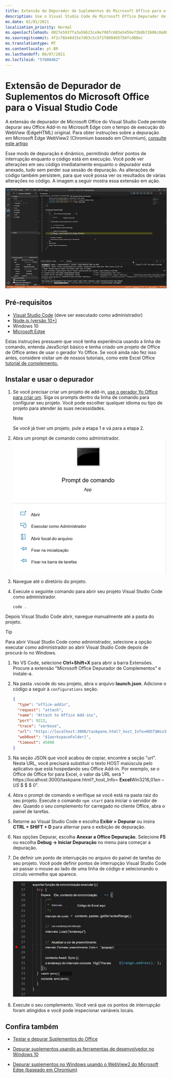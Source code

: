 ```yaml
---
title: Extensão de Depurador de Suplementos do Microsoft Office para o Visual Studio Code
description: Use o Visual Studio Code de Microsoft Office Depurador de Complementos para depurar seu Office Add-in.
ms.date: 02/01/2021
localization_priority: Normal
ms.openlocfilehash: d027e5937fa3a58623ce9e798fc683e5459e73b8b72606c0a006e465c9c1360c
ms.sourcegitcommit: 4f2c76b48d15e7d03c5c5f1f809493758fcd88ec
ms.translationtype: MT
ms.contentlocale: pt-BR
ms.lasthandoff: 08/07/2021
ms.locfileid: "57088462"
---
```

# <a name="microsoft-office-add-in-debugger-extension-for-visual-studio-code"></a>Extensão de Depurador de Suplementos do Microsoft Office para o Visual Studio Code

A extensão de depurador de Microsoft Office do Visual Studio Code permite depurar seu Office Add-in no Microsoft Edge com o tempo de execução do WebView (EdgeHTML) original. Para obter instruções sobre a depuração em Microsoft Edge WebView2 (Chromium baseado em Chromium), [consulte este artigo](./debug-desktop-using-edge-chromium.md)

Esse modo de depuração é dinâmico, permitindo definir pontos de interrupção enquanto o código está em execução. Você pode ver alterações em seu código imediatamente enquanto o depurador está anexado, tudo sem perder sua sessão de depuração. As alterações de código também persistem, para que você possa ver os resultados de várias alterações no código. A imagem a seguir mostra essa extensão em ação.

![Office Extensão de depurador de add-in depurando uma seção de Excel de complementos.](../images/vs-debugger-extension-for-office-addins.jpg)

## <a name="prerequisites"></a>Pré-requisitos

- [Visual Studio Code](https://code.visualstudio.com/) (deve ser executado como administrador)
- [Node.js (versão 10+)](https://nodejs.org/)
- Windows 10
- [Microsoft Edge](https://www.microsoft.com/edge)

Estas instruções pressuem que você tenha experiência usando a linha de comando, entenda JavaScript básico e tenha criado um projeto de Office de Office antes de usar o gerador Yo Office. Se você ainda não fez isso antes, considere visitar um de nossos tutoriais, como este Excel Office [tutorial de complemento.](../tutorials/excel-tutorial.md)

## <a name="install-and-use-the-debugger"></a>Instalar e usar o depurador

1. Se você precisar criar um projeto de add-in, [use o gerador Yo Office para criar um](../quickstarts/excel-quickstart-jquery.md?tabs=yeomangenerator). Siga os prompts dentro da linha de comando para configurar seu projeto. Você pode escolher qualquer idioma ou tipo de projeto para atender às suas necessidades.

    > [!NOTE]
    > Se você já tiver um projeto, pule a etapa 1 e vá para a etapa 2.

1. Abra um prompt de comando como administrador.
   ![Opções de prompt de comando, incluindo "executar como administrador" no Windows 10.](../images/run-as-administrator-vs-code.jpg)

1. Navegue até o diretório do projeto.

1. Execute o seguinte comando para abrir seu projeto Visual Studio Code como administrador.

    ```command&nbsp;line
    code .
    ```

  Depois Visual Studio Code abrir, navegue manualmente até a pasta do projeto.

  > [!TIP]
  > Para abrir Visual Studio Code como administrador, selecione  a opção executar como administrador ao abrir Visual Studio Code depois de procurá-lo no Windows.

1. No VS Code, selecione **Ctrl+Shift+X** para abrir a barra Extensões. Procure a extensão "Microsoft Office Depurador de Complementos" e instale-a.

1. Na pasta .vscode do seu projeto, abra o arquivo **launch.json**. Adicione o código a seguir à `configurations` seção.

    ```JSON
    {
      "type": "office-addin",
      "request": "attach",
      "name": "Attach to Office Add-ins",
      "port": 9222,
      "trace": "verbose",
      "url": "https://localhost:3000/taskpane.html?_host_Info=HOST$Win32$16.01$en-US$$$$0",
      "webRoot": "${workspaceFolder}",
      "timeout": 45000
    }
    ```

1. Na seção JSON que você acabou de copiar, encontre a seção "url". Nesta URL, você precisará substituir o texto HOST maiúscula pelo aplicativo que está hospedando seu Office Add-in. Por exemplo, se o Office de Office for para Excel, o valor da URL será " https://localhost:3000/taskpane.html?_host_Info= <strong>Excel</strong>$Win 32$16,01$en-US$ \$ \$ \$ 0".

1. Abra o prompt de comando e verifique se você está na pasta raiz do seu projeto. Execute o comando `npm start` para iniciar o servidor de dev. Quando o seu complemento for carregado no cliente Office, abra o painel de tarefas.

1. Retorne ao Visual Studio Code e escolha **Exibir > Depurar** ou insira **CTRL + SHIFT + D** para alternar para o exibição de depuração.

1. Nas opções Depurar, escolha **Anexar a Office Depuração.** Selecione **F5** ou escolha **Debug -> Iniciar Depuração** no menu para começar a depuração.

1. De definir um ponto de interrupção no arquivo do painel de tarefas do seu projeto. Você pode definir pontos de interrupção Visual Studio Code ao passar o mouse ao lado de uma linha de código e selecionando o círculo vermelho que aparece.

    ![O círculo vermelho aparece em uma linha de código Visual Studio Code.](../images/set-breakpoint.jpg)

1. Execute o seu complemento. Você verá que os pontos de interrupção foram atingidos e você pode inspecionar variáveis locais.

## <a name="see-also"></a>Confira também

- [Testar e depurar Suplementos do Office](test-debug-office-add-ins.md)

- [Depurar suplementos usando as ferramentas de desenvolvedor no Windows 10](debug-add-ins-using-f12-developer-tools-on-windows-10.md)

- [Depurar suplementos no Windows usando o WebView2 do Microsoft Edge (baseado em Chromium)](debug-desktop-using-edge-chromium.md)
